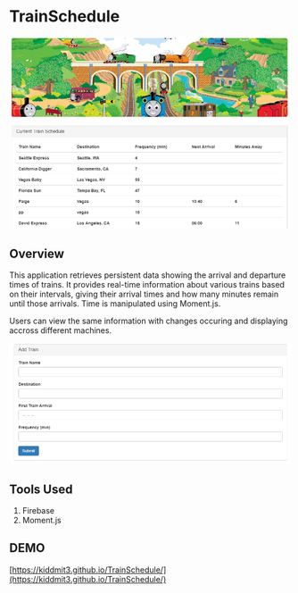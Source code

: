 # TrainSchedule

<p align="center"><img src="./assets/train1.PNG" width="600" /></p>

## Overview
This application retrieves persistent data showing the arrival and departure times of trains. It provides real-time information about various trains based on their intervals, giving their arrival times and how many minutes remain until those arrivals. Time is manipulated using Moment.js.

Users can view the same information with changes occuring and displaying accross different machines.

<p align="center"><img src="./assets/train2.PNG" width="600" /></p>

## Tools Used
1. Firebase
2. Moment.js

## DEMO
[https://kiddmit3.github.io/TrainSchedule/](https://kiddmit3.github.io/TrainSchedule/)
